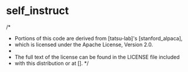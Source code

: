 # self_instruct

/*
 * Portions of this code are derived from [tatsu-lab]'s [stanford_alpaca],
 * which is licensed under the Apache License, Version 2.0.
 * 
 * The full text of the license can be found in the LICENSE file included
 * with this distribution or at [].
 */
